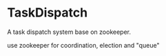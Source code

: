 # TaskDispatch

A task dispatch system base on zookeeper.

use zookeeper for coordination, election and "queue"

